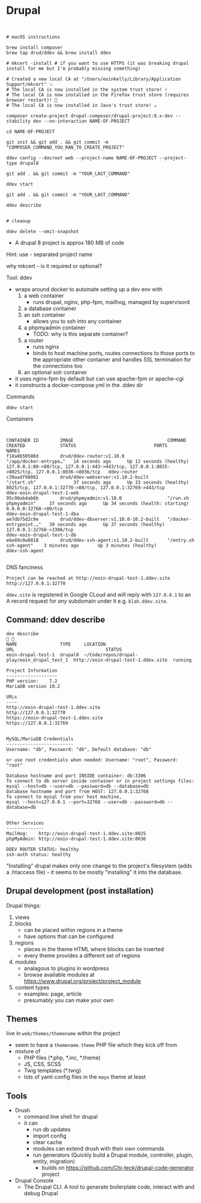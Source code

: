 # Drupal

```


# macOS instructions

brew install composer
brew tap drud/ddev && brew install ddev

# mkcert -install # if you want to use HTTPS (it was breaking drupal install for me but I'm probably missing something)

# Created a new local CA at "/Users/eoinkelly/Library/Application Support/mkcert" 💥
# The local CA is now installed in the system trust store! ⚡️
# The local CA is now installed in the Firefox trust store (requires browser restart)! 🦊
# The local CA is now installed in Java's trust store! ☕️

composer create-project drupal-composer/drupal-project:8.x-dev --stability dev --no-interaction NAME-OF-PROJECT

cd NAME-OF-PROJECT

git init && git add . && git commit -m "COMPOSER_COMMAND_YOU_RAN_TO_CREATE_PROJECT"

ddev config --docroot web --project-name NAME-OF-PROJECT --project-type drupal8

git add . && git commit -m "YOUR_LAST_COMMAND"

ddev start

git add . && git commit -m "YOUR_LAST_COMMAND"

ddev describe


# cleanup

ddev delete --omit-snapshot
```

* A drupal 8 project is approx 180 MB of code

Hint: use - separated project name

why mkcert - is it required or optional?


Tool: ddev

* wraps around docker to automate setting up a dev env with
    1. a web container
        * runs drupal, nginx, php-fpm, mailhog, managed by supervisord
    1. a database container
    1. an ssh container
        * allows you to ssh into any container
    1. a phpmyadmin container
        * TODO: why is this separate container?
    1. a router
        * runs nginx
        * binds to host machine ports, routes connections to those ports to the appropriate other container and handles SSL termination for the connections too
    1. an optional solr container
* it uses nginx-fpm by default but can use apache-fpm or apache-cgi
* it constructs a docker-compose.yml in the .ddev dir



Commands

    ddev start

Containers

```


CONTAINER ID        IMAGE                                   COMMAND                  CREATED             STATUS                             PORTS                                                                                              NAMES
f18a8b50508d        drud/ddev-router:v1.10.0                "/app/docker-entrypo…"   14 seconds ago      Up 12 seconds (healthy)            127.0.0.1:80->80/tcp, 127.0.0.1:443->443/tcp, 127.0.0.1:8025->8025/tcp, 127.0.0.1:8036->8036/tcp   ddev-router
c39aadf98881        drud/ddev-webserver:v1.10.2-built       "/start.sh"              37 seconds ago      Up 33 seconds (healthy)            8025/tcp, 127.0.0.1:32770->80/tcp, 127.0.0.1:32769->443/tcp                                        ddev-eoin-drupal-test-1-web
95c90ab4ab6b        drud/phpmyadmin:v1.10.0                 "/run.sh phpmyadmin"     37 seconds ago      Up 34 seconds (health: starting)   0.0.0.0:32768->80/tcp                                                                              ddev-eoin-drupal-test-1-dba
ae7db75d2c9e        drud/ddev-dbserver:v1.10.0-10.2-built   "/docker-entrypoint.…"   39 seconds ago      Up 37 seconds (healthy)            127.0.0.1:32768->3306/tcp                                                                          ddev-eoin-drupal-test-1-db
e6e89c0a8818        drud/ddev-ssh-agent:v1.10.2-built       "/entry.sh ssh-agent"    3 minutes ago       Up 3 minutes (healthy)                                                                                                                ddev-ssh-agent


```

DNS fanciness

```
Project can be reached at http://eoin-drupal-test-1.ddev.site http://127.0.0.1:32770
```

`ddev.site` is registered in Google CLoud and will reply with `127.0.0.1` to an A record request  for _any_ subdomain under it e.g. `blah.ddev.site`.


## Command: ddev describe

```
dev describe                                                                                             
NAME                TYPE     LOCATION                                     URL                                  STATUS
eoin-drupal-test-1  drupal8  ~/Code/repos/drupal-play/eoin_drupal_test_1  http://eoin-drupal-test-1.ddev.site  running

Project Information
-------------------
PHP version:   	7.2
MariaDB version	10.2

URLs
----
http://eoin-drupal-test-1.ddev.site
http://127.0.0.1:32770
https://eoin-drupal-test-1.ddev.site
https://127.0.0.1:32769


MySQL/MariaDB Credentials
-------------------------
Username: "db", Password: "db", Default database: "db"

or use root credentials when needed: Username: "root", Password: "root"

Database hostname and port INSIDE container: db:3306
To connect to db server inside container or in project settings files:
mysql --host=db --user=db --password=db --database=db
Database hostname and port from HOST: 127.0.0.1:32768
To connect to mysql from your host machine,
mysql --host=127.0.0.1 --port=32768 --user=db --password=db --database=db


Other Services
--------------
MailHog:   	http://eoin-drupal-test-1.ddev.site:8025
phpMyAdmin:	http://eoin-drupal-test-1.ddev.site:8036

DDEV ROUTER STATUS: healthy
ssh-auth status: healthy
```

"Installing" drupal makes only one change to the project's filesystem (adds a .htaccess file) - it seems to be mostly "installing" it into the database.

## Drupal development (post installation)

Drupal things:

1. views
1. blocks
    * can be placed within regions in a theme
    * have options that can be configured
1. regions
    * places in the theme HTML where blocks can be inserted
    * every theme provides a different set of regions
1. modules
    * analagous to plugins in wordpress
    * browse available modules at https://www.drupal.org/project/project_module
1. content types
    * examples: page, article
    * presumably you can make your own

## Themes

live in `web/themes/themename` within the project
* seem to have a `themename.theme` PHP file which they kick off from
* mixture of
    * PHP files (*.php, *.inc, *.theme)
    * JS, CSS, SCSS
    * Twig templates (*.twig)
    * lots of yaml config files in the `mayo` theme at least


## Tools

* Drush
    * command line shell for drupal
    * it can
        * run db updates
        * import config
        * clear cache
        * modules can extend drush with their own commands
        * run generators (Quickly build a Drupal module, controller, plugin, entity, migration)
            * builds on https://github.com/Chi-teck/drupal-code-generator project
* Drupal Console
    * The Drupal CLI. A tool to generate boilerplate code, interact with and debug Drupal
